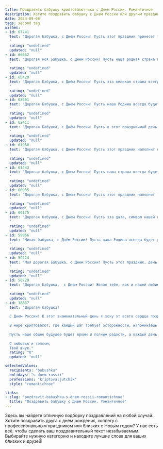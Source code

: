 ```yaml
---
title: Поздравить бабушку криптовалютчика с Днем России. Романтичное
description: Хотите поздравить бабушку с Днем России или другим праздником? Наш ИИ создаст незабываемое поздравление, а вы обязательно выделитесь среди других.  
date: 2024-09-08
tags: second tag
wishes:
- id: 67741
  text: "Дорогая Бабушка, с Днем России! Пусть этот праздник принесет тебе мир, добро, и пусть твоя жизнь будет наполнена такой же нежной и искренней любовью, как та, что ты даришь нам.  Пусть каждый день будет для тебя ярким и счастливым, как летний рассвет на родной земле.
  "
  rating: "undefined"
  updated: "null"
- id: 66652
  text: "Дорогая моя Бабушка, с Днем России! Пусть наша родная страна всегда сияет яркой звездой свободы и процветания, а наша любовь к ней – будет нерушимой, как твои крепкие объятия.  С праздником! 💖
  "
  rating: "undefined"
  updated: "null"
- id: 65429
  text: "Дорогая Бабушка, с Днём России! Пусть эта великая страна всегда будет для тебя источником вдохновения и любви, а в твоём сердце царит мир и спокойствие. Желаю тебе крепкого здоровья, долголетия и счастья!
  "
  rating: "undefined"
  updated: "null"
- id: 63661
  text: "Дорогая Бабушка, с Днем России! Пусть наша Родина всегда будет сильной и процветающей, а мы – ее верными и любящими гражданами. Ты, моя дорогая, всегда была для меня символом отечества, его истории и духа.  Желаю тебе крепкого здоровья, душевного тепла и радости, чтобы ты всегда чувствовала себя любимой и счастливой.  С любовью, твоя (твой) (имя)!
  "
  rating: "undefined"
  updated: "null"
- id: 62411
  text: "Дорогая Бабушка, с Днём России! Пусть в этот праздничный день, когда страна отмечает свою свободу и единение, твоя душа наполнится любовью, а сердце — радостью. Пусть твоя жизнь будет такой же яркой, как триколор, и такой же сильной, как дух России!
  "
  rating: "undefined"
  updated: "null"
- id: 61950
  text: "Дорогая бабушка, с Днем России! Пусть этот праздник наполнит нашу Родину любовью, единством и благополучием. Пусть криптовалюты принесут тебе не только финансовую стабильность, но и радость от твоих успехов.
  "
  rating: "undefined"
  updated: "null"
- id: 61443
  text: "Дорогая бабушка, с Днем России! Пусть наша страна всегда будет сильной и процветающей, а наша дружная семья –  крепкой опорой друг для друга.  Пусть ваш день будет полон радости, любви и светлых мыслей!  С любовью, ваш криптовалютчик.
  "
  rating: "undefined"
  updated: "null"
- id: 60935
  text: "Дорогая Бабушка, с Днем России! Пусть этот праздник наполнит твою жизнь теплом, любовью и чувством глубокой гордости за нашу великую страну. Пусть твоя душа всегда остаётся молодой и такой же прекрасной, как наша Россия.
  "
  rating: "undefined"
  updated: "null"
- id: 60175
  text: "Дорогая бабушка, с Днем России! Пусть эта дата, символ нашей великой страны, напоминает нам о вечных ценностях: любви, дружбе, чести и свободе. Пусть ваша жизнь будет наполнена радостными мгновениями, а сердце всегда греет теплота родных. И пусть криптовалюты приносят вам удачу, как символ процветающего будущего!
  "
  rating: "undefined"
  updated: "null"
- id: 59956
  text: "Милая бабушка, с Днём России! Пусть наша Родина всегда будет для тебя источником любви, силы и вдохновения. Пусть этот праздник станет символом твоего непоколебимого духа,  а любовь к Отечеству —  неиссякаемым источником радости и счастья.
  "
  rating: "undefined"
  updated: "null"
- id: 59224
  text: "Моя дорогая Бабушка, с Днем России! Пусть этот праздник, день нашей свободы и единства, подарит тебе столько же тепла и любви, сколько ты даришь нам всю свою жизнь. Пусть твоя душа, как и наша страна, будет полна гордости и надежды на светлое будущее.
  "
  rating: "undefined"
  updated: "null"
- id: 58729
  text: "Дорогая Бабушка,  с Днем России! Желаю тебе, как и нашей любимой стране, процветания, радости и мирного неба над головой. Пусть в твоей жизни всегда царит любовь и тепло, пусть каждый день будет наполнен счастьем и прекрасными мгновениями, как наша любимая Россия – великой историей и богатой культурой!
  "
  rating: "undefined"
  updated: "null"
- id: 38837
  text: "Дорогая бабушка!
  
  С Днем России! В этот знаменательный день я хочу от всего сердца поздравить тебя и выразить свою безмерную любовь и глубокое уважение. Ты — наша крепость и опора, человек, который вдохновляет своей мудростью и теплом.
  
  В мире криптовалют, где каждый шаг требует осторожности, напоминаешь ты мне о надежных ценностях и истинах, которые нельзя подменить. Так же, как и в криптовалютах, в жизни главное — находить смысл и стремиться к стабильности. А ты всегда была нашим золотым активом, дарящим любовь и поддержку!
  
  Пусть наше общее будущее будет ярким и полным радости, а каждый день приносит новые возможности для счастья и вдохновения. Желаю тебе здоровья, энергии и ярких моментов, которые согревают душу, ведь ты — мой главный капитал.
  
  С любовью и теплом,
  Твой внук."
  rating: "0"
  updated: "null"

selectedValues:
  recipients: "babushku"
  holidays: "s-dnem-rossii"
  professions: "kriptovaljutchik"
  style: "romantichnoe"

links:
- slug: "pozdravit-babushku-s-dnem-rossii-romantichnoe"
  title: "Поздравить бабушку с Днем России. Романтичное"
---
```


Здесь вы найдете отличную подборку поздравлений на любой случай. 
Хотите поздравить друга с днём рождения, коллегу с профессиональным праздником или близких с Новым годом? У нас есть всё, чтобы сделать ваш поздравительный текст незабываемым. Выбирайте нужную категорию и находите лучшие слова для ваших близких и друзей!

